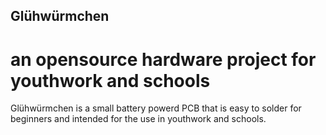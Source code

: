 ## Glühwürmchen
# an opensource hardware project for youthwork and schools
Glühwürmchen is a small battery powerd PCB that is easy to solder for beginners and intended for the use in youthwork and schools.

